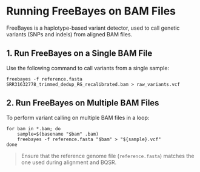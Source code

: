 # Running FreeBayes on BAM Files

FreeBayes is a haplotype-based variant detector, used to call genetic variants (SNPs and indels) from aligned BAM files.

## 1. Run FreeBayes on a Single BAM File

Use the following command to call variants from a single sample:

```
freebayes -f reference.fasta SRR31632778_trimmed_dedup_RG_recalibrated.bam > raw_variants.vcf
```

## 2. Run FreeBayes on Multiple BAM Files

To perform variant calling on multiple BAM files in a loop:

```
for bam in *.bam; do
    sample=$(basename "$bam" .bam)
    freebayes -f reference.fasta "$bam" > "${sample}.vcf"
done
```

> Ensure that the reference genome file (`reference.fasta`) matches the one used during alignment and BQSR.
